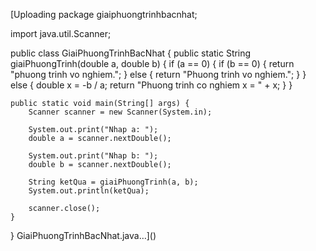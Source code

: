 [Uploading 
package giaiphuongtrinhbacnhat;

import java.util.Scanner;

public class GiaiPhuongTrinhBacNhat {
    public static String giaiPhuongTrinh(double a, double b) {
        if (a == 0) {
            if (b == 0) {
                return "phuong trinh vo nghiem.";
            } else {
                return "Phuong trinh vo nghiem.";
            }
        } else {
            double x = -b / a;
            return "Phuong trinh co nghiem x = " + x;
        }
    }

    public static void main(String[] args) {
        Scanner scanner = new Scanner(System.in);
        
        System.out.print("Nhap a: ");
        double a = scanner.nextDouble();
        
        System.out.print("Nhap b: ");
        double b = scanner.nextDouble();
        
        String ketQua = giaiPhuongTrinh(a, b);
        System.out.println(ketQua);
        
        scanner.close();
    }
}
GiaiPhuongTrinhBacNhat.java…]()
